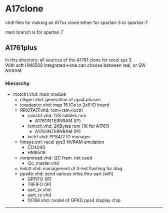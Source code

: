 # A17clone
vhdl files for making an A17xx clone either for spartan-3 or spartan-7

main branch is for spartan 7

## A1761plus  
In this directory: all sources of the A1761 clone for recel sys 3.  
With soft HM6508 integrated=>one can choose between real, or SW NVRAM  

### Hierarchy  


* rriotctrl.vhd: main module 
   * clkgen.vhd: generation of pps4 phases
   * ioxadapter.vhd: map 16 IOs to 2x8 IO board  
   * RRIOTA17.vhd: rom+ram+ioctrl  
      * ramctrl.vhd: 128 nibbles ram   
          * A1761INTERNRAM (IP)    
      * romctrl.vhd: 2KBytes rom (1K for A1761)  
          * A1761INTERNRAM (IP)  
      * ioctrl.vhd: PPS4/2 IO manager
   * hmsys.ctrl: recel sys3 NVRAM emulation
      * CD4040  
      * HM6508
   * nvramread.vhd: i2C fram. not used
      * i2c_master.vhd
   * ledctl.vhd: management of 3-led flashing for diag
   * pps4tr.vhd: send various infos thru uart (wifi)
      * GPFIFO (IP)
      * TRFIFO (IP)
      * uart_tx.vhd
      * uart_rx.vhd
      * 10788.vhd: model of GPKD pps4 display chip  
        

---
   
     
   

